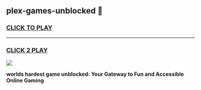 
## plex-games-unblocked 👋
<h3>
<a href="https://premium.freeplayer.one?title=plex-games-unblocked&ref=14F">CLICK TO PLAY</a></h3>
<hr>

<h3>
<a href="https://premium.freeplayer.one?title=plex-games-unblocked&ref=14F">CLICK 2 PLAY</a>
  
</h3>

<a href="https://premium.freeplayer.one?title=plex-games-unblocked&ref=12F/"><img src="https://clearcache.store/games.png"></a>


**worlds hardest game unblocked: Your Gateway to Fun and Accessible Online Gaming**
